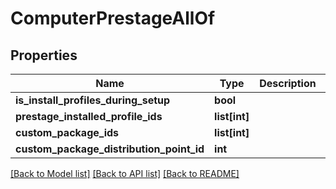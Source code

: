 # ComputerPrestageAllOf

## Properties
Name | Type | Description | Notes
------------ | ------------- | ------------- | -------------
**is_install_profiles_during_setup** | **bool** |  | 
**prestage_installed_profile_ids** | **list[int]** |  | 
**custom_package_ids** | **list[int]** |  | 
**custom_package_distribution_point_id** | **int** |  | 

[[Back to Model list]](../README.md#documentation-for-models) [[Back to API list]](../README.md#documentation-for-api-endpoints) [[Back to README]](../README.md)


